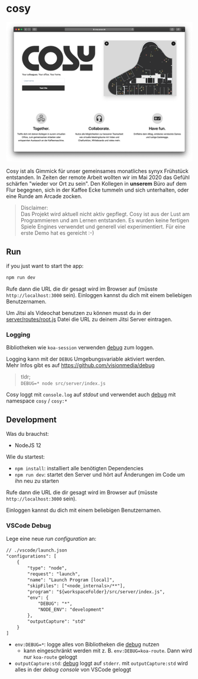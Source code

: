 # cosy

![](./docs/cosy.png)

Cosy ist als Gimmick für unser gemeinsames monatliches synyx Frühstück entstanden. In Zeiten der remote Arbeit
wollten wir im Mai 2020 das Gefühl schärfen "wieder vor Ort zu sein". Den Kollegen in __unserem__ Büro
auf dem Flur begegnen, sich in der Kaffee Ecke tummeln und sich unterhalten, oder eine Runde am Arcade zocken.

> Disclaimer:  
> Das Projekt wird aktuell nicht aktiv gepflegt. Cosy ist aus der Lust am Programmieren und am
> Lernen entstanden. Es wurden keine fertigen Spiele Engines verwendet und generell viel experimentiert.
> Für eine erste Demo hat es gereicht :-) 

## Run

if you just want to start the app:

```bash
npm run dev
```

Rufe dann die URL die dir gesagt wird im Browser auf (müsste `http://localhost:3000` sein).
Einloggen kannst du dich mit einem beliebigen Benutzernamen.

Um Jitsi als Videochat benutzen zu können musst du in der [server/routes/root.js](./src/server/routes/root.js) Datei
die URL zu deinem Jitsi Server eintragen. 

### Logging

Bibliotheken wie `koa-session` verwenden [debug] zum loggen.

Logging kann mit der `DEBUG` Umgebungsvariable aktiviert werden.  
Mehr Infos gibt es auf https://github.com/visionmedia/debug

> tldr;  
> `DEBUG=* node src/server/index.js`

Cosy loggt mit `console.log` auf _stdout_ und verwendet auch [debug] mit namespace `cosy` / `cosy:*`

## Development

Was du brauchst:

- NodeJS 12

Wie du startest:

- `npm install`: installiert alle benötigten Dependencies
- `npm run dev`: startet den Server und hört auf Änderungen im Code um ihn neu zu starten

Rufe dann die URL die dir gesagt wird im Browser auf (müsste `http://localhost:3000` sein).

Einloggen kannst du dich mit einem beliebigen Benutzernamen.

### VSCode Debug

Lege eine neue _run configuration_ an:

```
// ./vscode/launch.json
"configurations": [
	{
		"type": "node",
		"request": "launch",
		"name": "Launch Program [local]",
		"skipFiles": ["<node_internals>/**"],
		"program": "${workspaceFolder}/src/server/index.js",
		"env": {
			"DEBUG": "*",
			"NODE_ENV": "development"
		},
		"outputCapture": "std"
	}
]
```

* `env:DEBUG=*`: logge alles von Bibliotheken die [debug] nutzen
  * kann eingeschränkt werden mit z. B. `env:DEBUG=koa-route`. Dann wird nur `koa-route` geloggt
* `outputCapture:std`: [debug] loggt auf `stderr`. mit `outputCapture:std` wird alles in der _debug console_ von VSCode geloggt

[debug]: https://github.com/visionmedia/debug

